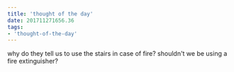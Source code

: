 ```yaml
---
title: 'thought of the day'
date: 201711271656.36
tags:
- 'thought-of-the-day'
---
```


why do they tell us to use the stairs in case of fire? shouldn't we be
using a fire extinguisher?

